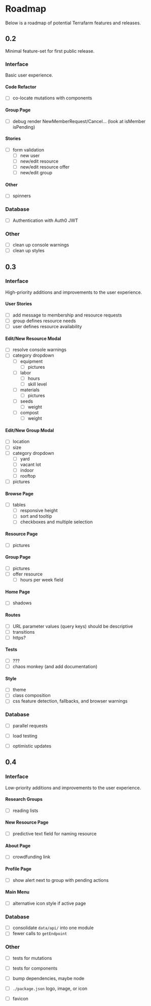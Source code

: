 # Roadmap

Below is a roadmap of potential Terrafarm features and releases.

## 0.2

Minimal feature-set for first public release.

### Interface

Basic user experience.

#### Code Refactor
- [ ] co-locate mutations with components

#### Group Page
- [ ] debug render NewMemberRequest/Cancel... (look at isMember isPending)

#### Stories
- [ ] form validation
  - [ ] new user
  - [ ] new/edit resource
  - [ ] new/edit resource offer
  - [ ] new/edit group

#### Other
- [ ] spinners

### Database
- [ ] Authentication with Auth0 JWT

### Other
- [ ] clean up console warnings
- [ ] clean up styles

## 0.3

### Interface

High-priority additions and improvements to the user experience.

#### User Stories
- [ ] add message to membership and resource requests
- [ ] group defines resource needs
- [ ] user defines resource availability

#### Edit/New Resource Modal
- [ ] resolve console warnings
- [ ] category dropdown
  - [ ] equipment
    - [ ] pictures
  - [ ] labor
    - [ ] hours
    - [ ] skill level
  - [ ] materials
    - [ ] pictures
  - [ ] seeds
    - [ ] weight
  - [ ] compost
    - [ ] weight

#### Edit/New Group Modal
- [ ] location
- [ ] size
- [ ] category dropdown
  - [ ] yard
  - [ ] vacant lot
  - [ ] indoor
  - [ ] rooftop
- [ ] pictures

#### Browse Page
- [ ] tables
  - [ ] responsive height
  - [ ] sort and tooltip
  - [ ] checkboxes and multiple selection

#### Resource Page
- [ ] pictures

#### Group Page
- [ ] pictures
- [ ] offer resource
  - [ ] hours per week field

#### Home Page
- [ ] shadows

#### Routes
- [ ] URL parameter values (query keys) should be descriptive
- [ ] transitions
- [ ] https?

#### Tests
- [ ] ???
- [ ] chaos monkey (and add documentation)

#### Style
- [ ] theme
- [ ] class composition
- [ ] css feature detection, fallbacks, and browser warnings

### Database
- [ ] parallel requests
- [ ] load testing
- [ ] optimistic updates


## 0.4

### Interface

Low-priority additions and improvements to the user experience.

#### Research Groups
- [ ] reading lists

#### New Resource Page
- [ ] predictive text field for naming resource

#### About Page
- [ ] crowdfunding link

#### Profile Page
- [ ] show alert next to group with pending actions

#### Main Menu
- [ ] alternative icon style if active page

### Database
- [ ] consolidate `data/api/` into one module
- [ ] fewer calls to `getEndpoint`

### Other
- [ ] tests for mutations
- [ ] tests for components
- [ ] bump dependencies, maybe node
- [ ] `./package.json` logo, image, or icon
- [ ] favicon

